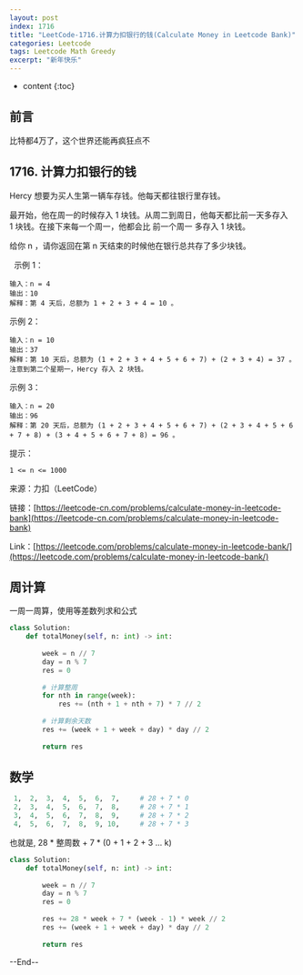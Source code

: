 ```yaml
---
layout: post
index: 1716
title: "LeetCode-1716.计算力扣银行的钱(Calculate Money in Leetcode Bank)"
categories: Leetcode
tags: Leetcode Math Greedy
excerpt: "新年快乐"
---
```


* content
{:toc}

## 前言

比特都4万了，这个世界还能再疯狂点不

## 1716. 计算力扣银行的钱

Hercy 想要为买人生第一辆车存钱。他每天都往银行里存钱。

最开始，他在周一的时候存入 1 块钱。从周二到周日，他每天都比前一天多存入 1 块钱。在接下来每一个周一，他都会比 前一个周一 多存入 1 块钱。

给你 n ，请你返回在第 n 天结束的时候他在银行总共存了多少块钱。

 
示例 1：

```
输入：n = 4
输出：10
解释：第 4 天后，总额为 1 + 2 + 3 + 4 = 10 。
```

示例 2：

```
输入：n = 10
输出：37
解释：第 10 天后，总额为 (1 + 2 + 3 + 4 + 5 + 6 + 7) + (2 + 3 + 4) = 37 。注意到第二个星期一，Hercy 存入 2 块钱。
```

示例 3：

```
输入：n = 20
输出：96
解释：第 20 天后，总额为 (1 + 2 + 3 + 4 + 5 + 6 + 7) + (2 + 3 + 4 + 5 + 6 + 7 + 8) + (3 + 4 + 5 + 6 + 7 + 8) = 96 。
```

提示：

```
1 <= n <= 1000
```

来源：力扣（LeetCode）

链接：[https://leetcode-cn.com/problems/calculate-money-in-leetcode-bank](https://leetcode-cn.com/problems/calculate-money-in-leetcode-bank)

Link：[https://leetcode.com/problems/calculate-money-in-leetcode-bank/](https://leetcode.com/problems/calculate-money-in-leetcode-bank/)


## 周计算

一周一周算，使用等差数列求和公式

```python
class Solution:
    def totalMoney(self, n: int) -> int:
        
        week = n // 7
        day = n % 7 
        res = 0
        
        # 计算整周
        for nth in range(week):
            res += (nth + 1 + nth + 7) * 7 // 2
        
        # 计算剩余天数
        res += (week + 1 + week + day) * day // 2
        
        return res
```

## 数学

```python
 1,  2,  3,  4,  5,  6,  7,     # 28 + 7 * 0
 2,  3,  4,  5,  6,  7,  8,     # 28 + 7 * 1
 3,  4,  5,  6,  7,  8,  9,     # 28 + 7 * 2
 4,  5,  6,  7,  8,  9, 10,     # 28 + 7 * 3
```

也就是, 28 * 整周数 + 7 * (0 + 1 + 2 + 3 ... k)

```python
class Solution:
    def totalMoney(self, n: int) -> int:
        
        week = n // 7
        day = n % 7 
        res = 0
        
        res += 28 * week + 7 * (week - 1) * week // 2
        res += (week + 1 + week + day) * day // 2
        
        return res
```

--End--


